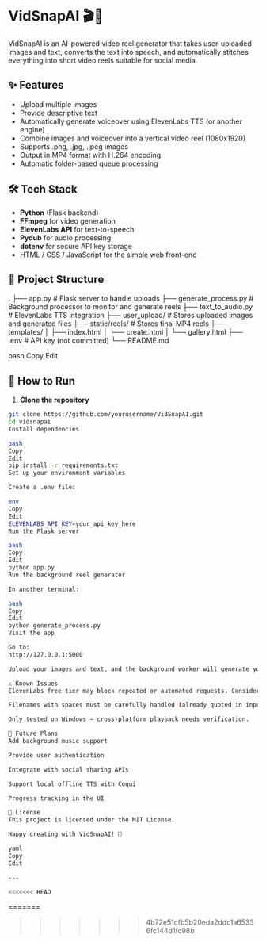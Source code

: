# VidSnapAI 🎬🤖

VidSnapAI is an AI-powered video reel generator that takes user-uploaded images and text, converts the text into speech, and automatically stitches everything into short video reels suitable for social media.

## ✨ Features

- Upload multiple images
- Provide descriptive text
- Automatically generate voiceover using ElevenLabs TTS (or another engine)
- Combine images and voiceover into a vertical video reel (1080x1920)
- Supports .png, .jpg, .jpeg images
- Output in MP4 format with H.264 encoding
- Automatic folder-based queue processing

## 🛠 Tech Stack

- **Python** (Flask backend)
- **FFmpeg** for video generation
- **ElevenLabs API** for text-to-speech
- **Pydub** for audio processing
- **dotenv** for secure API key storage
- HTML / CSS / JavaScript for the simple web front-end

## 📂 Project Structure

.
├── app.py # Flask server to handle uploads
├── generate_process.py # Background processor to monitor and generate reels
├── text_to_audio.py # ElevenLabs TTS integration
├── user_upload/ # Stores uploaded images and generated files
├── static/reels/ # Stores final MP4 reels
├── templates/
│ ├── index.html
│ ├── create.html
│ └── gallery.html
├── .env # API key (not committed)
└── README.md

bash
Copy
Edit

## 🚀 How to Run

1. **Clone the repository**

```bash
git clone https://github.com/yourusername/VidSnapAI.git
cd vidsnapai
Install dependencies

bash
Copy
Edit
pip install -r requirements.txt
Set up your environment variables

Create a .env file:

env
Copy
Edit
ELEVENLABS_API_KEY=your_api_key_here
Run the Flask server

bash
Copy
Edit
python app.py
Run the background reel generator

In another terminal:

bash
Copy
Edit
python generate_process.py
Visit the app

Go to:
http://127.0.0.1:5000

Upload your images and text, and the background worker will generate your reel automatically.

⚠️ Known Issues
ElevenLabs free tier may block repeated or automated requests. Consider a paid subscription or use another TTS (e.g., Coqui TTS).

Filenames with spaces must be carefully handled (already quoted in input.txt).

Only tested on Windows — cross-platform playback needs verification.

🎯 Future Plans
Add background music support

Provide user authentication

Integrate with social sharing APIs

Support local offline TTS with Coqui

Progress tracking in the UI

📜 License
This project is licensed under the MIT License.

Happy creating with VidSnapAI! 🚀

yaml
Copy
Edit

---

<<<<<<< HEAD
```
=======

>>>>>>> 4b72e51cfb5b20eda2ddc1a65336fc144d1fc98b
